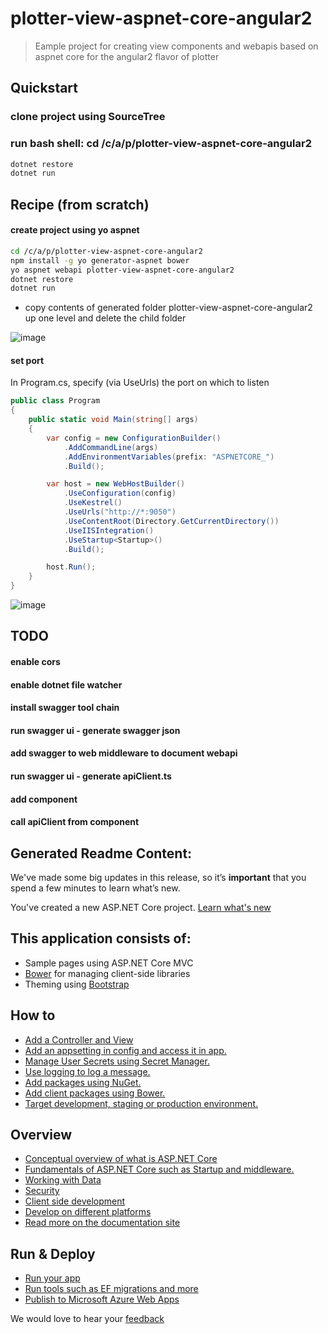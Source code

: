# plotter-view-aspnet-core-angular2

> Eample project for creating view components and webapis based on aspnet core for the angular2 flavor of plotter

## Quickstart

### clone project using SourceTree

### run bash shell: cd /c/a/p/plotter-view-aspnet-core-angular2

```bash
dotnet restore
dotnet run
```

## Recipe (from scratch)

#### create project using yo aspnet

```bash
cd /c/a/p/plotter-view-aspnet-core-angular2
npm install -g yo generator-aspnet bower
yo aspnet webapi plotter-view-aspnet-core-angular2
dotnet restore
dotnet run
```

* copy contents of generated folder plotter-view-aspnet-core-angular2 up one level and delete the child folder 

![image](https://cloud.githubusercontent.com/assets/22680176/21083579/81df8fe8-bfb0-11e6-882c-bf7601d45640.png)

#### set port

In Program.cs, specify (via UseUrls) the port on which to listen

```csharp
public class Program
{
    public static void Main(string[] args)
    {
        var config = new ConfigurationBuilder()
            .AddCommandLine(args)
            .AddEnvironmentVariables(prefix: "ASPNETCORE_")
            .Build();

        var host = new WebHostBuilder()
            .UseConfiguration(config)
            .UseKestrel()
            .UseUrls("http://*:9050")
            .UseContentRoot(Directory.GetCurrentDirectory())
            .UseIISIntegration()
            .UseStartup<Startup>()
            .Build();

        host.Run();
    }
}
```

![image](https://cloud.githubusercontent.com/assets/22680176/21083751/ae7282f0-bfb4-11e6-951d-01539f2a9bad.png)

## TODO

#### enable cors

#### enable dotnet file watcher

#### install swagger tool chain

#### run swagger ui - generate swagger json

#### add swagger to web middleware to document webapi

#### run swagger ui - generate apiClient.ts

#### add component

#### call apiClient from component

## Generated Readme Content:

We've made some big updates in this release, so it’s **important** that you spend a few minutes to learn what’s new.

You've created a new ASP.NET Core project. [Learn what's new](https://go.microsoft.com/fwlink/?LinkId=518016)

## This application consists of:

*   Sample pages using ASP.NET Core MVC
*   [Bower](https://go.microsoft.com/fwlink/?LinkId=518004) for managing client-side libraries
*   Theming using [Bootstrap](https://go.microsoft.com/fwlink/?LinkID=398939)

## How to

*   [Add a Controller and View](https://go.microsoft.com/fwlink/?LinkID=398600)
*   [Add an appsetting in config and access it in app.](https://go.microsoft.com/fwlink/?LinkID=699562)
*   [Manage User Secrets using Secret Manager.](https://go.microsoft.com/fwlink/?LinkId=699315)
*   [Use logging to log a message.](https://go.microsoft.com/fwlink/?LinkId=699316)
*   [Add packages using NuGet.](https://go.microsoft.com/fwlink/?LinkId=699317)
*   [Add client packages using Bower.](https://go.microsoft.com/fwlink/?LinkId=699318)
*   [Target development, staging or production environment.](https://go.microsoft.com/fwlink/?LinkId=699319)

## Overview

*   [Conceptual overview of what is ASP.NET Core](https://go.microsoft.com/fwlink/?LinkId=518008)
*   [Fundamentals of ASP.NET Core such as Startup and middleware.](https://go.microsoft.com/fwlink/?LinkId=699320)
*   [Working with Data](https://go.microsoft.com/fwlink/?LinkId=398602)
*   [Security](https://go.microsoft.com/fwlink/?LinkId=398603)
*   [Client side development](https://go.microsoft.com/fwlink/?LinkID=699321)
*   [Develop on different platforms](https://go.microsoft.com/fwlink/?LinkID=699322)
*   [Read more on the documentation site](https://go.microsoft.com/fwlink/?LinkID=699323)

## Run & Deploy

*   [Run your app](https://go.microsoft.com/fwlink/?LinkID=517851)
*   [Run tools such as EF migrations and more](https://go.microsoft.com/fwlink/?LinkID=517853)
*   [Publish to Microsoft Azure Web Apps](https://go.microsoft.com/fwlink/?LinkID=398609)

We would love to hear your [feedback](https://go.microsoft.com/fwlink/?LinkId=518015)
